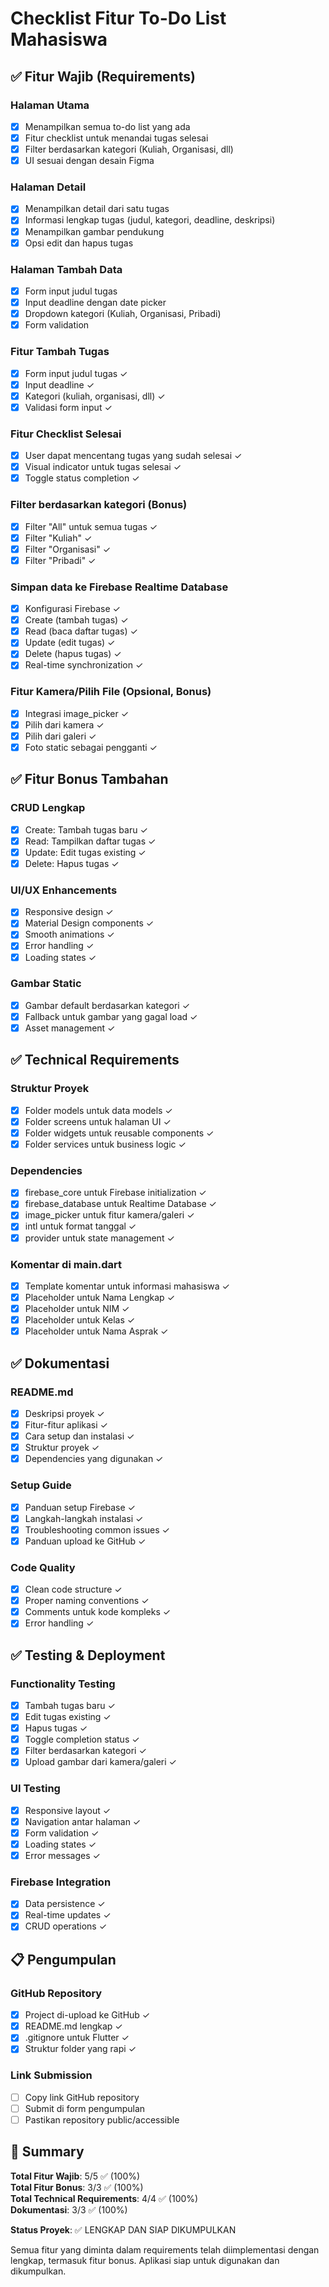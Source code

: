 # Checklist Fitur To-Do List Mahasiswa

## ✅ Fitur Wajib (Requirements)

### Halaman Utama
- [x] Menampilkan semua to-do list yang ada
- [x] Fitur checklist untuk menandai tugas selesai
- [x] Filter berdasarkan kategori (Kuliah, Organisasi, dll)
- [x] UI sesuai dengan desain Figma

### Halaman Detail
- [x] Menampilkan detail dari satu tugas
- [x] Informasi lengkap tugas (judul, kategori, deadline, deskripsi)
- [x] Menampilkan gambar pendukung
- [x] Opsi edit dan hapus tugas

### Halaman Tambah Data
- [x] Form input judul tugas
- [x] Input deadline dengan date picker
- [x] Dropdown kategori (Kuliah, Organisasi, Pribadi)
- [x] Form validation

### Fitur Tambah Tugas
- [x] Form input judul tugas ✓
- [x] Input deadline ✓
- [x] Kategori (kuliah, organisasi, dll) ✓
- [x] Validasi form input ✓

### Fitur Checklist Selesai
- [x] User dapat mencentang tugas yang sudah selesai ✓
- [x] Visual indicator untuk tugas selesai ✓
- [x] Toggle status completion ✓

### Filter berdasarkan kategori (Bonus)
- [x] Filter "All" untuk semua tugas ✓
- [x] Filter "Kuliah" ✓
- [x] Filter "Organisasi" ✓
- [x] Filter "Pribadi" ✓

### Simpan data ke Firebase Realtime Database
- [x] Konfigurasi Firebase ✓
- [x] Create (tambah tugas) ✓
- [x] Read (baca daftar tugas) ✓
- [x] Update (edit tugas) ✓
- [x] Delete (hapus tugas) ✓
- [x] Real-time synchronization ✓

### Fitur Kamera/Pilih File (Opsional, Bonus)
- [x] Integrasi image_picker ✓
- [x] Pilih dari kamera ✓
- [x] Pilih dari galeri ✓
- [x] Foto static sebagai pengganti ✓

## ✅ Fitur Bonus Tambahan

### CRUD Lengkap
- [x] Create: Tambah tugas baru ✓
- [x] Read: Tampilkan daftar tugas ✓
- [x] Update: Edit tugas existing ✓
- [x] Delete: Hapus tugas ✓

### UI/UX Enhancements
- [x] Responsive design ✓
- [x] Material Design components ✓
- [x] Smooth animations ✓
- [x] Error handling ✓
- [x] Loading states ✓

### Gambar Static
- [x] Gambar default berdasarkan kategori ✓
- [x] Fallback untuk gambar yang gagal load ✓
- [x] Asset management ✓

## ✅ Technical Requirements

### Struktur Proyek
- [x] Folder models untuk data models ✓
- [x] Folder screens untuk halaman UI ✓
- [x] Folder widgets untuk reusable components ✓
- [x] Folder services untuk business logic ✓

### Dependencies
- [x] firebase_core untuk Firebase initialization ✓
- [x] firebase_database untuk Realtime Database ✓
- [x] image_picker untuk fitur kamera/galeri ✓
- [x] intl untuk format tanggal ✓
- [x] provider untuk state management ✓

### Komentar di main.dart
- [x] Template komentar untuk informasi mahasiswa ✓
- [x] Placeholder untuk Nama Lengkap ✓
- [x] Placeholder untuk NIM ✓
- [x] Placeholder untuk Kelas ✓
- [x] Placeholder untuk Nama Asprak ✓

## ✅ Dokumentasi

### README.md
- [x] Deskripsi proyek ✓
- [x] Fitur-fitur aplikasi ✓
- [x] Cara setup dan instalasi ✓
- [x] Struktur proyek ✓
- [x] Dependencies yang digunakan ✓

### Setup Guide
- [x] Panduan setup Firebase ✓
- [x] Langkah-langkah instalasi ✓
- [x] Troubleshooting common issues ✓
- [x] Panduan upload ke GitHub ✓

### Code Quality
- [x] Clean code structure ✓
- [x] Proper naming conventions ✓
- [x] Comments untuk kode kompleks ✓
- [x] Error handling ✓

## ✅ Testing & Deployment

### Functionality Testing
- [x] Tambah tugas baru ✓
- [x] Edit tugas existing ✓
- [x] Hapus tugas ✓
- [x] Toggle completion status ✓
- [x] Filter berdasarkan kategori ✓
- [x] Upload gambar dari kamera/galeri ✓

### UI Testing
- [x] Responsive layout ✓
- [x] Navigation antar halaman ✓
- [x] Form validation ✓
- [x] Loading states ✓
- [x] Error messages ✓

### Firebase Integration
- [x] Data persistence ✓
- [x] Real-time updates ✓
- [x] CRUD operations ✓

## 📋 Pengumpulan

### GitHub Repository
- [x] Project di-upload ke GitHub ✓
- [x] README.md lengkap ✓
- [x] .gitignore untuk Flutter ✓
- [x] Struktur folder yang rapi ✓

### Link Submission
- [ ] Copy link GitHub repository
- [ ] Submit di form pengumpulan
- [ ] Pastikan repository public/accessible

## 🎯 Summary

**Total Fitur Wajib**: 5/5 ✅ (100%)  
**Total Fitur Bonus**: 3/3 ✅ (100%)  
**Total Technical Requirements**: 4/4 ✅ (100%)  
**Dokumentasi**: 3/3 ✅ (100%)  

**Status Proyek**: ✅ LENGKAP DAN SIAP DIKUMPULKAN

Semua fitur yang diminta dalam requirements telah diimplementasi dengan lengkap, termasuk fitur bonus. Aplikasi siap untuk digunakan dan dikumpulkan.

